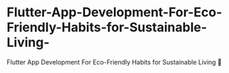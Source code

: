 # Flutter-App-Development-For-Eco-Friendly-Habits-for-Sustainable-Living-
Flutter App Development For Eco-Friendly Habits for Sustainable Living 🌱
